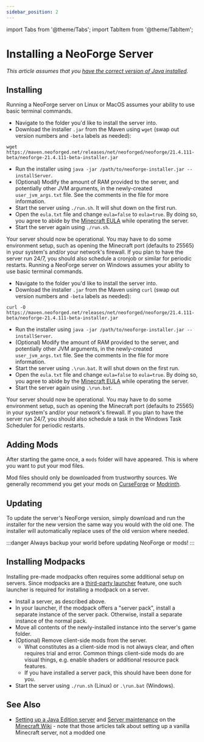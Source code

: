 ```yaml
---
sidebar_position: 2
---
```


import Tabs from '@theme/Tabs';
import TabItem from '@theme/TabItem';

# Installing a NeoForge Server

_This article assumes that you [have the correct version of Java installed][java]._

## Installing

<Tabs defaultValue="linux">
  <TabItem value="linux" label="Linux/MacOS">
Running a NeoForge server on Linux or MacOS assumes your ability to use basic terminal commands.

- Navigate to the folder you'd like to install the server into.
- Download the installer `.jar` from the Maven using `wget` (swap out version numbers and `-beta` labels as needed):
```shell
wget https://maven.neoforged.net/releases/net/neoforged/neoforge/21.4.111-beta/neoforge-21.4.111-beta-installer.jar
```
- Run the installer using `java -jar /path/to/neoforge-installer.jar --installServer`.
- (Optional) Modify the amount of RAM provided to the server, and potentially other JVM arguments, in the newly-created `user_jvm_args.txt` file. See the comments in the file for more information.
- Start the server using `./run.sh`. It will shut down on the first run.
- Open the `eula.txt` file and change `eula=false` to `eula=true`. By doing so, you agree to abide by the [Minecraft EULA][eula] while operating the server.
- Start the server again using `./run.sh`.

Your server should now be operational. You may have to do some environment setup, such as opening the Minecraft port (defaults to 25565) in your system's and/or your network's firewall. If you plan to have the server run 24/7, you should also schedule a cronjob or similar for periodic restarts.
  </TabItem>
  <TabItem value="windows" label="Windows">
Running a NeoForge server on Windows assumes your ability to use basic terminal commands.

- Navigate to the folder you'd like to install the server into.
- Download the installer `.jar` from the Maven using `curl` (swap out version numbers and `-beta` labels as needed):
```shell
curl -O https://maven.neoforged.net/releases/net/neoforged/neoforge/21.4.111-beta/neoforge-21.4.111-beta-installer.jar
```
- Run the installer using `java -jar /path/to/neoforge-installer.jar --installServer`.
- (Optional) Modify the amount of RAM provided to the server, and potentially other JVM arguments, in the newly-created `user_jvm_args.txt` file. See the comments in the file for more information.
- Start the server using `.\run.bat`. It will shut down on the first run.
- Open the `eula.txt` file and change `eula=false` to `eula=true`. By doing so, you agree to abide by the [Minecraft EULA][eula] while operating the server.
- Start the server again using `.\run.bat`.

Your server should now be operational. You may have to do some environment setup, such as opening the Minecraft port (defaults to 25565) in your system's and/or your network's firewall. If you plan to have the server run 24/7, you should also schedule a task in the Windows Task Scheduler for periodic restarts.
  </TabItem>
</Tabs>

## Adding Mods

After starting the game once, a `mods` folder will have appeared. This is where you want to put your mod files.

Mod files should only be downloaded from trustworthy sources. We generally recommend you get your mods on [CurseForge][curseforge] or [Modrinth][modrinth].

## Updating

To update the server's NeoForge version, simply download and run the installer for the new version the same way you would with the old one. The installer will automatically replace uses of the old version where needed.

:::danger
Always backup your world before updating NeoForge or mods!
:::

## Installing Modpacks

Installing pre-made modpacks often requires some additional setup on servers. Since modpacks are a [third-party launcher][launchers] feature, one such launcher is required for installing a modpack on a server.

- Install a server, as described above.
- In your launcher, if the modpack offers a "server pack", install a separate instance of the server pack. Otherwise, install a separate instance of the normal pack.
- Move all contents of the newly-installed instance into the server's game folder.
- (Optional) Remove client-side mods from the server.
  - What constitutes as a client-side mod is not always clear, and often requires trial and error. Common things client-side mods do are visual things, e.g. enable shaders or additional resource pack features.
  - If you have installed a server pack, this should have been done for you.
- Start the server using `./run.sh` (Linux) or `.\run.bat` (Windows).

## See Also

- [Setting up a Java Edition server][wiki1] and [Server maintenance][wiki2] on the [Minecraft Wiki][wiki] - note that those articles talk about setting up a vanilla Minecraft server, not a modded one

[curseforge]: https://www.curseforge.com/minecraft/search?class=mc-mods
[eula]: https://www.minecraft.net/en-us/eula
[java]: index.md#java
[launchers]: launchers.md
[modrinth]: https://modrinth.com/mods
[wiki]: https://minecraft.wiki/
[wiki1]: https://minecraft.wiki/w/Tutorial:Setting_up_a_Java_Edition_server
[wiki2]: https://minecraft.wiki/w/Tutorial:Server_maintenance
